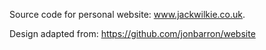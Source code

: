 Source code for personal website: www.jackwilkie.co.uk. 

Design adapted from: https://github.com/jonbarron/website
